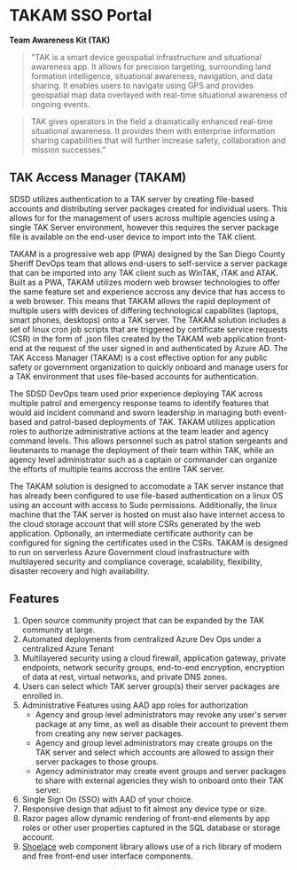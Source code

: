 # TAKAM SSO Portal

**Team Awareness Kit (TAK)**
> "TAK is a smart device geospatial infrastructure and situational awareness app. It allows for precision targeting, surrounding land formation intelligence, situational awareness, navigation, and data sharing. It enables users to navigate using GPS and provides geospatial map data overlayed with real-time situational awareness of ongoing events. 

> TAK gives operators in the field a dramatically enhanced real-time situational awareness. It provides them with enterprise information sharing capabilities that will further increase safety, collaboration and mission successes.”
## TAK Access Manager (TAKAM)
SDSD utilizes authentication to a TAK server by creating file-based accounts and distributing server packages created for individual users. This allows for for the management of users across multiple agencies using a single TAK Server environment, however this requires the server package file is available on the end-user device to import into the TAK client.

TAKAM is a progressive web app (PWA) designed by the San Diego County Sheriff DevOps team that allows end-users to self-service a server package that can be imported into any TAK client such as WinTAK, iTAK and ATAK. Built as a PWA, TAKAM utilizes modern web browser technologies to offer the same feature set and experience accross any device that has access to a web browser. This means that TAKAM allows the rapid deployment of multiple users with devices of differing technological capabilites (laptops, smart phones, desktops) onto a TAK server. The TAKAM solution includes a set of linux cron job scripts that are triggered by certificate service requests (CSR) in the form of .json files created by the TAKAM web application front-end at the request of the user signed in and authenticated by Azure AD. The TAK Access Manager (TAKAM) is a cost effective option for any public safety or government organization to quickly onboard and manage users for a TAK environment that uses file-based accounts for authentication.

The SDSD DevOps team used prior experience deploying TAK across multiple patrol and emergency response teams to identify features that would aid incident command and sworn leadership in managing both event-based and patrol-based deployments of TAK. TAKAM utilizes application roles to authorize administrative actions at the team leader and agency command levels. This allows personnel such as patrol station sergeants and lieutenants to manage the deployment of their team within TAK, while an agency level administrator such as a captain or commander can organize the efforts of multiple teams accross the entire TAK server.

The TAKAM solution is designed to accomodate a TAK server instance that has already been configured to use file-based authentication on a linux OS using an account with access to Sudo permissions. Additionally, the linux machine that the TAK server is hosted on must also have internet access to the cloud storage account that will store CSRs generated by the web application. Optionally, an intermediate certificate authority can be configured for signing the certificates used in the CSRs. TAKAM is designed to run on serverless Azure Government cloud insfrastructure with multilayered security and compliance coverage, scalability, flexibility, disaster recovery and high availability.

## Features

1. Open source community project that can be expanded by the TAK community at large.
2. Automated deployments from centralized Azure Dev Ops under a centralized Azure Tenant
3. Multilayered security using a cloud firewall, application gateway, private endpoints, network security groups, end-to-end encryption, encryption of data at rest, virtual networks, and private DNS zones.
5. Users can select which TAK server group(s) their server packages are enrolled in.
6. Administrative Features using AAD app roles for authorization
   - Agency and group level administrators may revoke any user's server package at any time, as well as disable their account to prevent them from creating any new server packages.
   - Agency and group level administrators may create groups on the TAK server and select which accounts are allowed to assign their server packages to those groups.
   - Agency administrator may create event groups and server packages to share with external agencies they wish to onboard onto their TAK server.
9. Single Sign On (SSO) with AAD of your choice.
10. Responsive design that adjust to fit almost any device type or size.
11. Razor pages allow dynamic rendering of front-end elements by app roles or other user properties captured in the SQL database or storage account.
12. [Shoelace](https://shoelace.style/) web component library allows use of a rich library of modern and free front-end user interface components.

<!-- TO DO: add setup instruction (FAQ section) -->
